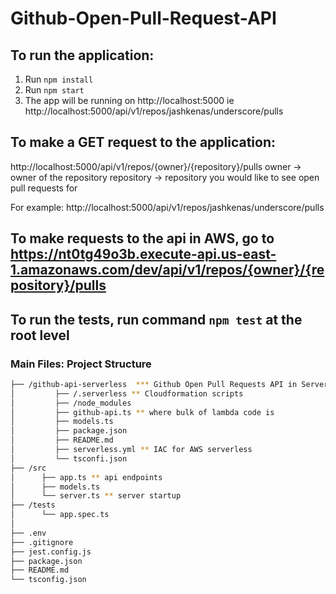 # Github-Open-Pull-Request-API

## To run the application:

  1. Run `npm install`
  2. Run `npm start`
  3. The app will be running on http://localhost:5000 ie http://localhost:5000/api/v1/repos/jashkenas/underscore/pulls

## To make a GET request to the application:

http://localhost:5000/api/v1/repos/{owner}/{repository}/pulls
    owner -> owner of the repository
    repository -> repository you would like to see open pull requests for

For example: http://localhost:5000/api/v1/repos/jashkenas/underscore/pulls

## To make requests to the api in AWS, go to https://nt0tg49o3b.execute-api.us-east-1.amazonaws.com/dev/api/v1/repos/{owner}/{repository}/pulls

## To run the tests, run command  `npm test` at the root level

### Main Files: Project Structure

  ```sh
  ├── /github-api-serverless  *** Github Open Pull Requests API in Serverless Framework
  │         ├── /.serverless ** Cloudformation scripts
  │         ├── /node_modules
  │         ├── github-api.ts ** where bulk of lambda code is
  │         ├── models.ts
  │         ├── package.json
  │         ├── README.md
  │         ├── serverless.yml ** IAC for AWS serverless
  │         └── tsconfi.json
  ├── /src
  │      ├── app.ts ** api endpoints
  │      ├── models.ts
  │      └── server.ts ** server startup
  ├── /tests
  │      └── app.spec.ts
  │
  ├── .env
  ├── .gitignore
  ├── jest.config.js
  ├── package.json
  ├── README.md
  └── tsconfig.json
